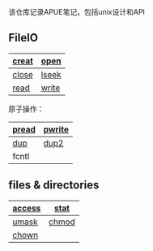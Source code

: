 该仓库记录APUE笔记，包括unix设计和API

## FileIO
|[creat](fileio/create-close.md)|[open](fileio/open.md)|
|-----|---- |
|[close](fileio/create-close.md)| [lseek](fileio/lseek.md)|
| [read](fileio/read-write.md) |[write](fileio/read-write.md)|

原子操作：

|[pread](fileio/atomic.md) |[pwrite](fileio/atomic.md)|
|-|-|
| [dup](fileio/atomic.md) | [dup2](fileio/atomic.md) |
| fcntl| |

## files & directories
| [access](files%20and%20directories/access.md) | [stat](files%20and%20directories/stat.md)|
|-----|------|
| [umask](files%20and%20directories/umask.md)      | [chmod](files%20and%20directories/chmod.md) |
|[chown](files%20and%20directories/chown.md)|
